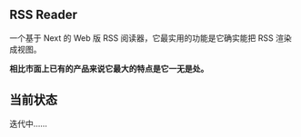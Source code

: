 ## RSS Reader

一个基于 Next 的 Web 版 RSS 阅读器，它最实用的功能是它确实能把 RSS 渲染成视图。

**相比市面上已有的产品来说它最大的特点是它一无是处。**

## 当前状态

迭代中……
